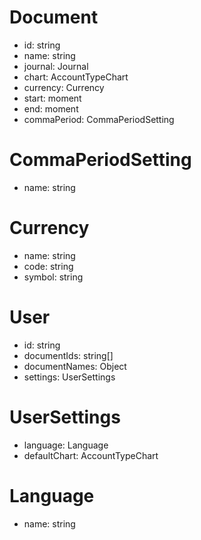 # Document
- id: string
- name: string
- journal: Journal
- chart: AccountTypeChart
- currency: Currency
- start: moment
- end: moment
- commaPeriod: CommaPeriodSetting

# CommaPeriodSetting
- name: string

# Currency
- name: string
- code: string
- symbol: string

# User
- id: string
- documentIds: string[]
- documentNames: Object<string>
- settings: UserSettings

# UserSettings
- language: Language
- defaultChart: AccountTypeChart

# Language
- name: string

